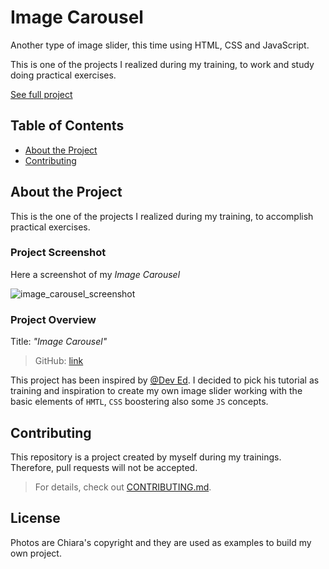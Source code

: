 # Image Carousel

Another type of image slider, this time using HTML, CSS and JavaScript.

This is one of the projects I realized during my training, to work and study doing practical exercises.

[See full project](https://albchia.github.io/Image-Carousel/)

## Table of Contents

- [About the Project](#About-the-Project)
- [Contributing](#Contributing)

## About the Project

This is the one of the projects I realized during my training, to accomplish practical exercises.

### Project Screenshot

Here a screenshot of my _Image Carousel_

![image_carousel_screenshot](https://user-images.githubusercontent.com/70691672/99190344-55872600-2766-11eb-8080-9e3ce0cd05a6.PNG)

### Project Overview

Title: _"Image Carousel"_

> GitHub: [link](https://github.com/albchia/Image-Carousel.git)

This project has been inspired by [@Dev Ed](https://www.youtube.com/channel/UClb90NQQcskPUGDIXsQEz5Q). I decided to pick his tutorial as training and inspiration to create my own image slider working with the basic elements of `HMTL`, `CSS` boostering also some `JS` concepts.

## Contributing

This repository is a project created by myself during my trainings.
Therefore, pull requests will not be accepted.

> For details, check out [CONTRIBUTING.md](CONTRIBUTING.md).

## License

Photos are Chiara's copyright and they are used as examples to build my own project.
